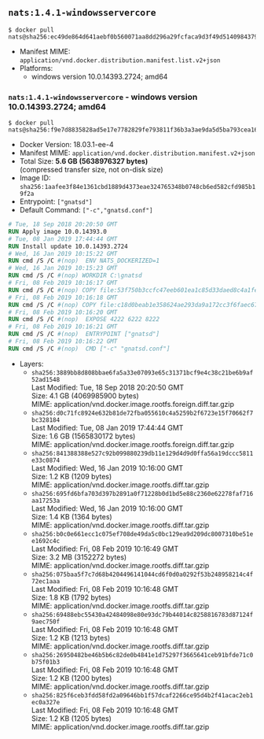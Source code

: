 ## `nats:1.4.1-windowsservercore`

```console
$ docker pull nats@sha256:ec49de864d641aebf0b560071aa8dd296a29fcfaca9d3f49d5140984379495fe
```

-	Manifest MIME: `application/vnd.docker.distribution.manifest.list.v2+json`
-	Platforms:
	-	windows version 10.0.14393.2724; amd64

### `nats:1.4.1-windowsservercore` - windows version 10.0.14393.2724; amd64

```console
$ docker pull nats@sha256:f9e7d8835828ad5e17e7782829fe793811f36b3a3ae9da5d5ba793cea16d3acf
```

-	Docker Version: 18.03.1-ee-4
-	Manifest MIME: `application/vnd.docker.distribution.manifest.v2+json`
-	Total Size: **5.6 GB (5638976327 bytes)**  
	(compressed transfer size, not on-disk size)
-	Image ID: `sha256:1aafee3f84e1361cbd1889d4373eae324765348b0748cb6ed582cfd985b19f2a`
-	Entrypoint: `["gnatsd"]`
-	Default Command: `["-c","gnatsd.conf"]`

```dockerfile
# Tue, 18 Sep 2018 20:20:50 GMT
RUN Apply image 10.0.14393.0
# Tue, 08 Jan 2019 17:44:44 GMT
RUN Install update 10.0.14393.2724
# Wed, 16 Jan 2019 10:15:22 GMT
RUN cmd /S /C #(nop)  ENV NATS_DOCKERIZED=1
# Wed, 16 Jan 2019 10:15:23 GMT
RUN cmd /S /C #(nop) WORKDIR C:\gnatsd
# Fri, 08 Feb 2019 10:16:17 GMT
RUN cmd /S /C #(nop) COPY file:53f750b3ccfc47eeb601ea1c85d33daed8c4a1fed329eb9ac24f35afd83e258a in gnatsd.exe 
# Fri, 08 Feb 2019 10:16:18 GMT
RUN cmd /S /C #(nop) COPY file:c18d0beab1e358624ae293da9a172cc3f6faec67511d07bbd10d05b130d14c90 in gnatsd.conf 
# Fri, 08 Feb 2019 10:16:20 GMT
RUN cmd /S /C #(nop)  EXPOSE 4222 6222 8222
# Fri, 08 Feb 2019 10:16:21 GMT
RUN cmd /S /C #(nop)  ENTRYPOINT ["gnatsd"]
# Fri, 08 Feb 2019 10:16:22 GMT
RUN cmd /S /C #(nop)  CMD ["-c" "gnatsd.conf"]
```

-	Layers:
	-	`sha256:3889bb8d808bbae6fa5a33e07093e65c31371bcf9e4c38c21be6b9af52ad1548`  
		Last Modified: Tue, 18 Sep 2018 20:20:50 GMT  
		Size: 4.1 GB (4069985900 bytes)  
		MIME: application/vnd.docker.image.rootfs.foreign.diff.tar.gzip
	-	`sha256:d0c71fc8924e632b81de72fba055610c4a5259b2f6723e15f70662f7bc328184`  
		Last Modified: Tue, 08 Jan 2019 17:44:44 GMT  
		Size: 1.6 GB (1565830172 bytes)  
		MIME: application/vnd.docker.image.rootfs.foreign.diff.tar.gzip
	-	`sha256:841388388e527c92b099880239db11e129d4d9d0ffa56a19dccc5811e33c0874`  
		Last Modified: Wed, 16 Jan 2019 10:16:00 GMT  
		Size: 1.2 KB (1209 bytes)  
		MIME: application/vnd.docker.image.rootfs.diff.tar.gzip
	-	`sha256:695fd6bfa703d397b2891a0f71228b0d1bd5e88c2360e62278faf716aa17253a`  
		Last Modified: Wed, 16 Jan 2019 10:16:00 GMT  
		Size: 1.4 KB (1364 bytes)  
		MIME: application/vnd.docker.image.rootfs.diff.tar.gzip
	-	`sha256:b0c0e661ecc1c075ef708de49da5c0bc129ea9d209dc8007310be51ee1692c4c`  
		Last Modified: Fri, 08 Feb 2019 10:16:49 GMT  
		Size: 3.2 MB (3152272 bytes)  
		MIME: application/vnd.docker.image.rootfs.diff.tar.gzip
	-	`sha256:075baa5f7c7d68b4204496141044cd6f0d0a0292f53b248958214c4f72ec1aaa`  
		Last Modified: Fri, 08 Feb 2019 10:16:48 GMT  
		Size: 1.8 KB (1792 bytes)  
		MIME: application/vnd.docker.image.rootfs.diff.tar.gzip
	-	`sha256:69488ebc55430a42484098e80e93dc79b44014c8258816783d87124f9aec750f`  
		Last Modified: Fri, 08 Feb 2019 10:16:48 GMT  
		Size: 1.2 KB (1213 bytes)  
		MIME: application/vnd.docker.image.rootfs.diff.tar.gzip
	-	`sha256:26950482be46b5b6c82de0b4841e1d75297f3665641ceb91bfde71c0b75f01b3`  
		Last Modified: Fri, 08 Feb 2019 10:16:48 GMT  
		Size: 1.2 KB (1200 bytes)  
		MIME: application/vnd.docker.image.rootfs.diff.tar.gzip
	-	`sha256:825f6ceb3fdd58fd2a09646bb1f57dcaf2266ce95d4b2f41acac2eb1ec0a327e`  
		Last Modified: Fri, 08 Feb 2019 10:16:48 GMT  
		Size: 1.2 KB (1205 bytes)  
		MIME: application/vnd.docker.image.rootfs.diff.tar.gzip
